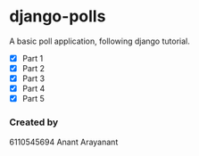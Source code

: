 # django-polls
A basic poll application, following django tutorial.  
- [x] Part 1  
- [x] Part 2  
- [x] Part 3  
- [x] Part 4  
- [x] Part 5  
  
### Created by
6110545694 Anant Arayanant